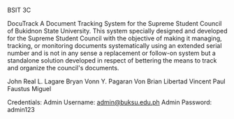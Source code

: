 BSIT 3C

DocuTrack
A Document Tracking System for the Supreme Student Council of Bukidnon State University. 
This system specially designed and developed for the Supreme Student Council with the objective of making it managing, tracking, or monitoring documents systematically using an extended serial number and is not in any sense a replacement or follow-on system but a standalone solution developed in respect of bettering the means to track and organize the council's documents.


John Real L. Lagare
Bryan Vonn Y. Pagaran
Von Brian Libertad
Vincent Paul Faustus Miguel



Credentials: 
Admin Username: admin@buksu.edu.ph
Admin Password: admin123